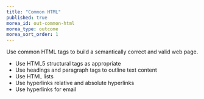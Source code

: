 ```yaml
---
title: "Common HTML"
published: true
morea_id: out-common-html
morea_type: outcome
morea_sort_order: 1
---
```


Use common HTML tags to build a semantically correct and valid web page.

- Use HTML5 structural tags as appropriate
- Use headings and paragraph tags to outline text content
- Use HTML lists
- Use hyperlinks relative and absolute hyperlinks
- Use hyperlinks for email
